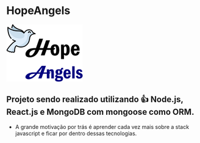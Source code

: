 # HopeAngels

<img src = "./frontend/design/src/images/logomarca.png" width = "200px" height = "150px"/>

## Projeto sendo realizado utilizando :+1: Node.js, React.js e MongoDB com mongoose como ORM.
- A grande motivação por trás é aprender cada vez mais sobre a stack javascript e ficar por dentro dessas tecnologias.

